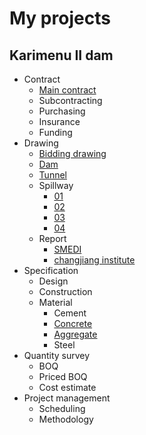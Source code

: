 # My projects
## Karimenu II dam
- Contract
  - [Main contract](https://db.tt/cP6LxDJ2MM)
  - Subcontracting
  - Purchasing
  - Insurance
  - Funding
- Drawing
  - [Bidding drawing](https://db.tt/lK16PWaUzc)
  - [Dam](https://db.tt/4lfTng6MA5)
  - [Tunnel](https://db.tt/4SQf05ltnQ)
  - Spillway
    - [01](https://db.tt/8kcbLPmUzE)
    - [02](https://db.tt/J5YphunBc9)
    - [03](https://db.tt/Dy27QOWYUV)
    - [04](https://db.tt/c65FD6OH0N)
  - Report
    - [SMEDI](https://db.tt/170XkxZAq8https://db.tt/170XkxZAq8)
    - [changjiang institute](https://db.tt/VU5XTZYURY)
- Specification
  - Design
  - Construction
  - Material
    - Cement
    - [Concrete](http://legacy.ybsitecenter.com/multi-images/uk/legacy/var/ag/13819/105399-Concrete_Complementary_British_Standard.pdf)
    - [Aggregate](http://www.c-s-h.ir/wp-content/uploads/2015/10/BS-882.pdf)
    - Steel
- Quantity survey
  - BOQ
  - Priced BOQ
  - Cost estimate
- Project management
  - Scheduling
  - Methodology
